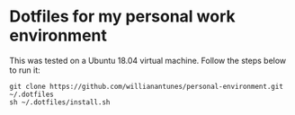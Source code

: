 # Dotfiles for my personal work environment

This was tested on a Ubuntu 18.04 virtual machine. Follow the steps below to run it:

    git clone https://github.com/willianantunes/personal-environment.git ~/.dotfiles
    sh ~/.dotfiles/install.sh